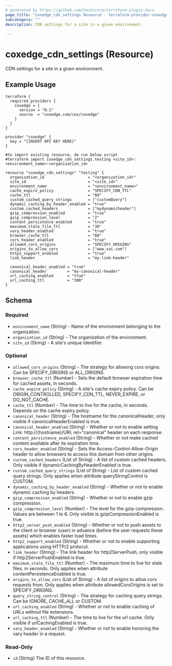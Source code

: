```yaml
---
# generated by https://github.com/hashicorp/terraform-plugin-docs
page_title: "coxedge_cdn_settings Resource - terraform-provider-coxedge"
subcategory: ""
description: CDN settings for a site in a given environment.
  
---
```


# coxedge_cdn_settings (Resource)
CDN settings for a site in a given environment.

Example Usage
---
```
terraform {
  required_providers {
    coxedge = {
      version = "0.1"
      source  = "coxedge.com/cox/coxedge"
    }
  }
}

provider "coxedge" {
  key = "[INSERT API KEY HERE]"
}

#to import existing resource, do run below script
#terraform import coxedge_cdn_settings.testing <site_id>:<environment_name>:<organization_id>

resource "coxedge_cdn_settings" "testing" {
  organization_id                   = "<organization_id>"
  site_id                           = "<site_id>"
  environment_name                  = "<environment_name>"
  cache_expire_policy               = "SPECIFY_CDN_TTL"
  cache_ttl                         = "60"
  custom_cached_query_strings       = ["customQuery"]
  dynamic_caching_by_header_enabled = "true"
  custom_cached_headers             = ["mydynamicheader"]
  gzip_compression_enabled          = "true"
  gzip_compression_level            = "2"
  content_persistence_enabled       = "true"
  maximum_stale_file_ttl            = "30"
  vary_header_enabled               = "true"
  browser_cache_ttl                 = "60"
  cors_header_enabled               = "true"
  allowed_cors_origins              = "SPECIFY_ORIGINS"
  origins_to_allow_cors             = ["www.sai.com"]
  http2_support_enabled             = "true"
  link_header                       = "my-link-header"

  canonical_header_enabled = "true"
  canonical_header         = "my-canonical-header"
  url_caching_enabled      = "true"
  url_caching_ttl          = "300"
}
```



<!-- schema generated by tfplugindocs -->
## Schema

### Required

- `environment_name` (String) - Name of the environment belonging to the organization.
- `organization_id` (String) - The organization of the environment.
- `site_id` (String) - A site's unique identifier.

### Optional

- `allowed_cors_origins` (String) - The strategy for allowing cors origins. Can be SPECIFY_ORIGINS or ALL_ORIGINS.
- `browser_cache_ttl` (Number) - Sets the default browser expiration time for cached assets, in seconds.
- `cache_expire_policy` (String) - A site's cache expiry policy. Can be ORIGIN_CONTROLLED, SPECIFY_CDN_TTL, NEVER_EXPIRE, or DO_NOT_CACHE.
- `cache_ttl` (Number) - The time to live for the cache, in seconds. Depends on the cache expiry policy.
- `canonical_header` (String) - The hostname for the canonicalHeader, only visible if canonicalHeaderEnabled is true.
- `canonical_header_enabled` (String) - Whether or not to enable setting Link: http://{hostname}/URI; rel="canonical" header on each response.
- `content_persistence_enabled` (String) - Whether or not make cached content available after its expiration time.
- `cors_header_enabled` (String) - Sets the Access-Control-Allow-Origin header to allow browsers to access this domain from other origins.
- `custom_cached_headers` (List of String) - A list of custom cached headers. Only visible if dynamicCachingByHeaderEnabled is true.
- `custom_cached_query_strings` (List of String) - List of custom cached query strings. Only applies when attribute queryStringControl is CUSTOM.
- `dynamic_caching_by_header_enabled` (String) - Whether or not to enable dynamic caching by headers.
- `gzip_compression_enabled` (String) - Whether or not to enable gzip compression.
- `gzip_compression_level` (Number) - The level for the gzip compression. Values are between 1 to 6. Only visible is gzipCompressionEnabled is true.
- `http2_server_push_enabled` (String) - Whether or not to push assets to the client or browser (user) in advance (before the user requests these assets) which enables faster load times.
- `http2_support_enabled` (String) - Whether or not to enable supporting applications using HTTP/2 protocol.
- `link_header` (String) - The link header for http2ServerPush, only visible if http2ServerPushEnabled is true.
- `maximum_stale_file_ttl` (Number) - The maximum time to live for stale files, in seconds. Only applies when attribute contentPersistenceEnabled is true.
- `origins_to_allow_cors` (List of String) - A list of origins to allow cors requests from. Only applies when attribute allowedCorsOrigins is set to SPECIFY_ORIGINS.
- `query_string_control` (String) - The strategy for caching query strings. Can be IGNORE, CACHE_ALL or CUSTOM.
- `url_caching_enabled` (String) - Whether or not to enable caching of URLs without file extensions.
- `url_caching_ttl` (Number) - The time to live for the url cache. Only visible if urlCachingEnabled is true.
- `vary_header_enabled` (String) - Whether or not to enable honoring the vary header in a request.

### Read-Only

- `id` (String) The ID of this resource.


